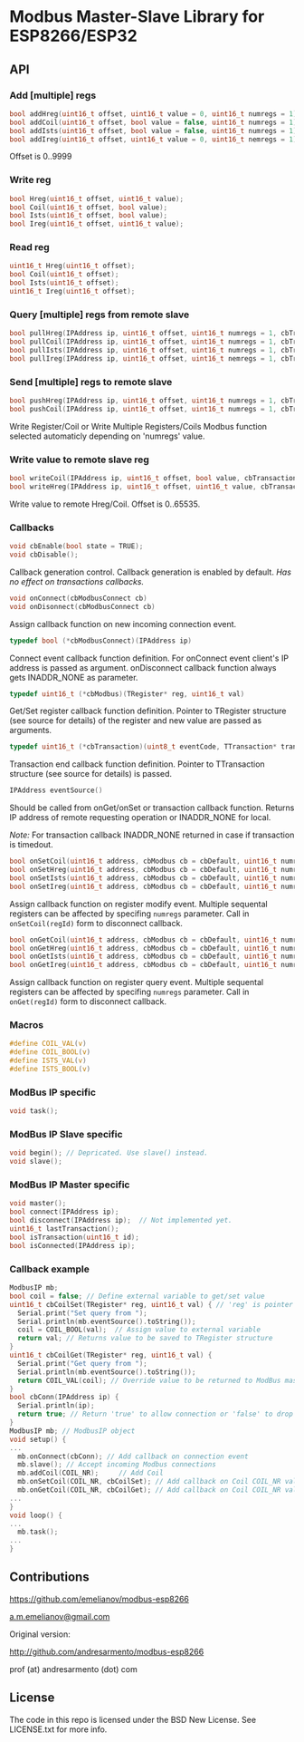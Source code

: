 # Modbus Master-Slave Library for ESP8266/ESP32

## API

### Add [multiple] regs

```c
bool addHreg(uint16_t offset, uint16_t value = 0, uint16_t numregs = 1);
bool addCoil(uint16_t offset, bool value = false, uint16_t numregs = 1);
bool addIsts(uint16_t offset, bool value = false, uint16_t numregs = 1);
bool addIreg(uint16_t offset, uint16_t value = 0, uint16_t nemregs = 1);
```

Offset is 0..9999

### Write reg

```c
bool Hreg(uint16_t offset, uint16_t value);
bool Coil(uint16_t offset, bool value);
bool Ists(uint16_t offset, bool value);
bool Ireg(uint16_t offset, uint16_t value);
```

### Read reg

```c
uint16_t Hreg(uint16_t offset);
bool Coil(uint16_t offset);
bool Ists(uint16_t offset);
uint16_t Ireg(uint16_t offset);
```

### Query [multiple] regs from remote slave

```c
bool pullHreg(IPAddress ip, uint16_t offset, uint16_t numregs = 1, cbTransaction cb = nullptr);
bool pullCoil(IPAddress ip, uint16_t offset, uint16_t numregs = 1, cbTransaction cb = nullptr);
bool pullIsts(IPAddress ip, uint16_t offset, uint16_t numregs = 1, cbTransaction cb = nullptr);
bool pullIreg(IPAddress ip, uint16_t offset, uint16_t nemregs = 1, cbTransaction cb = nullptr);
```

### Send [multiple] regs to remote slave

```c
bool pushHreg(IPAddress ip, uint16_t offset, uint16_t numregs = 1, cbTransaction cb = nullptr);
bool pushCoil(IPAddress ip, uint16_t offset, uint16_t numregs = 1, cbTransaction cb = nullptr);
```

Write Register/Coil or Write Multiple Registers/Coils Modbus function selected automaticly depending on 'numregs' value.

### Write value to remote slave reg

```c
bool writeCoil(IPAddress ip, uint16_t offset, bool value, cbTransaction cb = nullptr);
bool writeHreg(IPAddress ip, uint16_t offset, uint16_t value, cbTransaction cb = nullptr);
```

Write value to remote Hreg/Coil. Offset is 0..65535.

### Callbacks

```c
void cbEnable(bool state = TRUE);
void cbDisable();
```

Callback generation control. Callback generation is enabled by default. *Has no effect on transactions callbacks.*

```c
void onConnect(cbModbusConnect cb)
void onDisonnect(cbModbusConnect cb)
```

Assign callback function on new incoming connection event.

```c
typedef bool (*cbModbusConnect)(IPAddress ip)
```

Connect event callback function definition. For onConnect event client's IP address is passed as argument. onDisconnect callback function always gets INADDR_NONE as parameter.

```c
typedef uint16_t (*cbModbus)(TRegister* reg, uint16_t val)
```

Get/Set register callback function definition. Pointer to TRegister structure (see source for details) of the register and new value are passed as arguments.

```c
typedef uint16_t (*cbTransaction)(uint8_t eventCode, TTransaction* transaction)
```

Transaction end callback function definition. Pointer to TTransaction structure (see source for details) is passed.

```c
IPAddress eventSource()
```

Should be called from onGet/onSet or transaction callback function. Returns IP address of remote requesting operation or INADDR_NONE for local.

*Note:* For transaction callback INADDR_NONE returned in case if transaction is timedout.

```c
bool onSetCoil(uint16_t address, cbModbus cb = cbDefault, uint16_t numregs = 1);
bool onSetHreg(uint16_t address, cbModbus cb = cbDefault, uint16_t numregs = 1);
bool onSetIsts(uint16_t address, cbModbus cb = cbDefault, uint16_t numregs = 1);
bool onSetIreg(uint16_t address, cbModbus cb = cbDefault, uint16_t numregs = 1);
```

Assign callback function on register modify event. Multiple sequental registers can be affected by specifing `numregs` parameter. Call in `onSetCoil(regId)` form to disconnect callback.


```c
bool onGetCoil(uint16_t address, cbModbus cb = cbDefault, uint16_t numregs = 1);
bool onGetHreg(uint16_t address, cbModbus cb = cbDefault, uint16_t numregs = 1);
bool onGetIsts(uint16_t address, cbModbus cb = cbDefault, uint16_t numregs = 1);
bool onGetIreg(uint16_t address, cbModbus cb = cbDefault, uint16_t numregs = 1);
```

Assign callback function on register query event. Multiple sequental registers can be affected by specifing `numregs` parameter. Call in `onGet(regId)` form to disconnect callback.

### Macros

```c
#define COIL_VAL(v)
#define COIL_BOOL(v)
#define ISTS_VAL(v)
#define ISTS_BOOL(v)
```

### ModBus IP specific

```c
void task();
```

### ModBus IP Slave specific

```c
void begin(); // Depricated. Use slave() instead.
void slave();
```

### ModBus IP Master specific

```c
void master();
bool connect(IPAddress ip);
bool disconnect(IPAddress ip);  // Not implemented yet.
uint16_t lastTransaction();
bool isTransaction(uint16_t id);
bool isConnected(IPAddress ip);
```

### Callback example

```c
ModbusIP mb;
bool coil = false; // Define external variable to get/set value
uint16_t cbCoilSet(TRegister* reg, uint16_t val) { // 'reg' is pointer to reg structure to modify, 'val' is new register value
  Serial.print("Set query from ");
  Serial.println(mb.eventSource().toString());
  coil = COIL_BOOL(val);  // Assign value to external variable
  return val; // Returns value to be saved to TRegister structure
}
uint16_t cbCoilGet(TRegister* reg, uint16_t val) {
  Serial.print("Get query from ");
  Serial.println(mb.eventSource().toString());
  return COIL_VAL(coil); // Override value to be returned to ModBus master as reply for current request
}
bool cbConn(IPAddress ip) {
  Serial.println(ip);
  return true; // Return 'true' to allow connection or 'false' to drop connection
}
ModbusIP mb; // ModbusIP object
void setup() {
...
  mb.onConnect(cbConn); // Add callback on connection event
  mb.slave(); // Accept incoming Modbus connections
  mb.addCoil(COIL_NR);     // Add Coil
  mb.onSetCoil(COIL_NR, cbCoilSet); // Add callback on Coil COIL_NR value set
  mb.onGetCoil(COIL_NR, cbCoilGet); // Add callback on Coil COIL_NR value get
...
}
void loop() {
...
  mb.task();
...
}
```

## Contributions

https://github.com/emelianov/modbus-esp8266

a.m.emelianov@gmail.com

Original version:

http://github.com/andresarmento/modbus-esp8266

prof (at) andresarmento (dot) com

## License

The code in this repo is licensed under the BSD New License. See LICENSE.txt for more info.
